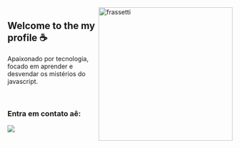 <img src="https://static.wikia.nocookie.net/character-stats-and-profiles/images/e/e5/CLANCYYYY.png/revision/latest?cb=20200428023138" width="300px" min-width="300px" max-width="300px" align="right" alt="frassetti ">

<h2>Welcome to the my profile ☕</h2>

<p>Apaixonado por tecnologia, focado em aprender e desvendar os mistérios do javascript.</p>

</br>

<h3>Entra em contato aê:</h3> 

<div align="left">
  <a href="https://t.me/frassettijs" alt="Telegram">
    <img src="https://image.spreadshirtmedia.net/image-server/v1/designs/176524144,width=178,height=178.png"/>
  </a>
  
</div>
